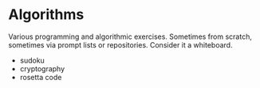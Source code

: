 # Algorithms

Various programming and algorithmic exercises.
Sometimes from scratch, sometimes via prompt lists or repositories.
Consider it a whiteboard.

- sudoku
- cryptography
- rosetta code
